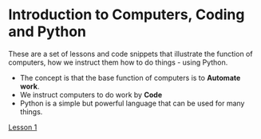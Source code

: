 # Introduction to Computers, Coding and Python

These are a set of lessons and code snippets that illustrate the function of computers, how we instruct them how to do things - using Python.

- The concept is that the base function of computers is to **Automate work**.
- We instruct computers to do work by **Code**
- Python is a simple but powerful language that can be used for many things.


[Lesson 1](Lesson-1.md)
